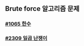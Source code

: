 ## Brute force 알고리즘 문제

### [#1065 한수](./2020-01-03/README.md)

### [#2309 일곱 난쟁이](./2020-01-03/README.md)